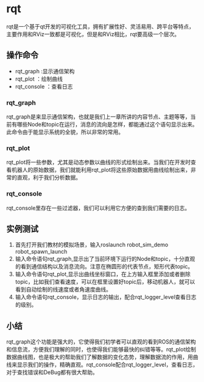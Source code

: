 # rqt
rqt是一个基于qt开发的可视化工具，拥有扩展性好、灵活易用、跨平台等特点，主要作用和RViz一致都是可视化，但是和RViz相比，rqt要高级一个层次。
## 操作命令

* rqt_graph :显示通信架构
* rqt_plot ：绘制曲线
* rqt_console ：查看日志

### **rqt_graph**

rqt_graph是来显示通信架构，也就是我们上一章所讲的内容节点、主题等等，当前有哪些Node和topic在运行，消息的流向是怎样，都能通过这个语句显示出来。此命令由于能显示系统的全貌，所以非常的常用。

### **rqt_plot**

rqt_plot将一些参数，尤其是动态参数以曲线的形式绘制出来。当我们在开发时查看机器人的原始数据，我们就能利用rqt_plot将这些原始数据用曲线绘制出来，非常的直观，利于我们分析数据。

### **rqt_console**

rqt_console里存在一些过滤器，我们可以利用它方便的查到我们需要的日志。

##  实例测试

1. 首先打开我们教材的模拟场景，输入roslaunch robot_sim_demo robot_spawn_launch
2. 输入命令语句rqt_graph,显示出了当前环境下运行的Node和topic，十分直观的看到通信结构以及消息流向。注意在椭圆形的代表节点，矩形代表topic。
3. 输入命令语句rqt_plot,显示出曲线坐标窗口，在上方输入框里添加或者删除topic，比如我们查看速度，可以在框里设置好topic后，移动机器人，就可以看到自动绘制的线速度或者角速度曲线。
4. 输入命令语句rqt_console，显示日志的输出，配合rqt_logger_level查看日志的级别。

## 小结
rqt_graph这个功能是强大的，它使得我们初学者可以直观的看到ROS的通信架构和信息流，方便我们理解的同时，也使得我们能够最快的纠错等等。rqt_plot绘制数据曲线图，也是极大的帮助我们了解数据的变化态势，理解数据流的作用，用曲线来显示我们的操作，精确直观。rqt_console配合rqt_logger_level，查看日志，对于查找错误和DeBug都有很大帮助。
